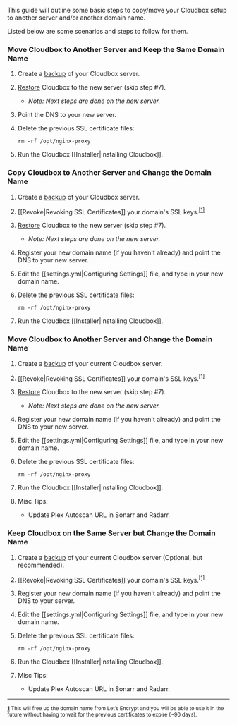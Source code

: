 This guide will outline some basic steps to copy/move your Cloudbox setup to another server and/or another domain name. 

Listed below are some scenarios and steps to follow for them. 


### Move Cloudbox to Another Server and Keep the Same Domain Name

1. Create a [backup](Backup-and-Restore#manual-backup) of your Cloudbox server. 

1. [Restore](Backup-and-Restore#restore) Cloudbox to the new server (skip step #7). 

   - _Note: Next steps are done on the new server._

1. Point the DNS to your new server. 

1. Delete the previous SSL certificate files: 
   
   ```
   rm -rf /opt/nginx-proxy
   ```

1. Run the Cloudbox [[Installer|Installing Cloudbox]].




### Copy Cloudbox to Another Server and Change the Domain Name

1. Create a [backup](Backup-and-Restore#manual-backup) of your Cloudbox server. 

1. [[Revoke|Revoking SSL Certificates]] your domain's SSL keys.<sup name="a1">[\[1\]](#f1) </sup>

1. [Restore](Backup-and-Restore#restore) Cloudbox to the new server (skip step #7). 

   - _Note: Next steps are done on the new server._

1. Register your new domain name (if you haven't already) and point the DNS to your new server. 

1. Edit the [[settings.yml|Configuring Settings]] file, and type in your new domain name. 

1. Delete the previous SSL certificate files: 
   
   ```
   rm -rf /opt/nginx-proxy
   ```

1. Run the Cloudbox [[Installer|Installing Cloudbox]].


### Move Cloudbox to Another Server and Change the Domain Name

1. Create a [backup](Backup-and-Restore#manual-backup) of your current Cloudbox server. 

1. [[Revoke|Revoking SSL Certificates]] your domain's SSL keys.<sup name="a1">[\[1\]](#f1) </sup>

1. [Restore](Backup-and-Restore#restore) Cloudbox to the new server (skip step #7). 

   - _Note: Next steps are done on the new server._

1. Register your new domain name (if you haven't already) and point the DNS to your new server. 

1. Edit the [[settings.yml|Configuring Settings]] file, and type in your new domain name. 

1. Delete the previous SSL certificate files: 
   
   ```
   rm -rf /opt/nginx-proxy
   ```

1. Run the Cloudbox [[Installer|Installing Cloudbox]].

1. Misc Tips:

   - Update Plex Autoscan URL in Sonarr and Radarr. 

### Keep Cloudbox on the Same Server but Change the Domain Name

1. Create a [backup](Backup-and-Restore#manual-backup) of your current Cloudbox server (Optional, but recommended). 

1. [[Revoke|Revoking SSL Certificates]] your domain's SSL keys.<sup name="a1">[\[1\]](#f1) </sup>

1. Register your new domain name (if you haven't already) and point the DNS to your server. 

1. Edit the [[settings.yml|Configuring Settings]] file, and type in your new domain name. 

1. Delete the previous SSL certificate files: 
   
   ```
   rm -rf /opt/nginx-proxy
   ```

1. Run the Cloudbox [[Installer|Installing Cloudbox]].

1. Misc Tips:

   - Update Plex Autoscan URL in Sonarr and Radarr. 



---


<sup><b name="f1">[1](#a1)</b> This will free up the domain name from Let’s Encrypt and you will be able to use it in the future without having to wait for the previous certificates to expire (~90 days). </sup>

 